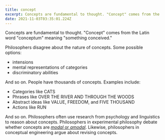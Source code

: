 ```yaml
---
title: concept
excerpt: Concepts are fundamental to thought. "Concept" comes from the Latin word "conceptum" meaning "something conceived."
date: 2021-11-03T03:35:01.224Z
---
```

Concepts are fundamental to thought. "Concept" comes from the Latin word "conceptum" meaning "something conceived."

Philosophers disagree about the nature of concepts. Some possible options:

* intensions
* mental representations of categories
* discriminatory abilities

And so on. People have thousands of concepts. Examples include:

* Categories like CATS
* Phrases like OVER THE RIVER AND THROUGH THE WOODS
* Abstract ideas like VALUE, FREEDOM, and FIVE THOUSAND
* Actions like RUN

And so on. Philosophers often use research from psychology and linguistics to reason about concepts. Philosophers in experimental philosophy debate whether concepts are [*modal* or *amodal*](...). Likewise, philosophers in conceptual engineering argue about revising concepts.
